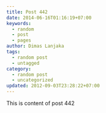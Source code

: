 ```yaml
---
title: Post 442
date: 2014-06-16T01:16:19+07:00
keywords:
  - random
  - post
  - pages
author: Dimas Lanjaka
tags:
  - random post
  - untagged
category:
  - random post
  - uncategorized
updated: 2012-09-03T23:28:22+07:00
---
```

This is content of post 442